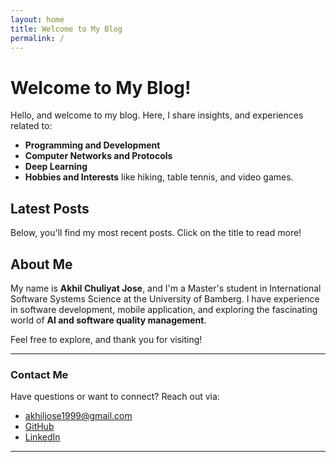 ```yaml
---
layout: home
title: Welcome to My Blog
permalink: /
---
```


# Welcome to My Blog!

Hello, and welcome to my blog. Here, I share insights, and experiences related to:

- **Programming and Development**
- **Computer Networks and Protocols**
- **Deep Learning**
- **Hobbies and Interests** like hiking, table tennis, and video games.

## Latest Posts
Below, you'll find my most recent posts. Click on the title to read more!

## About Me
My name is **Akhil Chuliyat Jose**, and I'm a Master's student in International Software Systems Science at the University of Bamberg. I have experience in software development, mobile application, and exploring the fascinating world of **AI and software quality management**.

Feel free to explore, and thank you for visiting!

---

### Contact Me
Have questions or want to connect? Reach out via:
- akhiljose1999@gmail.com
- [GitHub](https://github.com/akhilcjose)
- [LinkedIn](https://www.linkedin.com/in/akhil-chuliyat-jose-701014195/)

---

